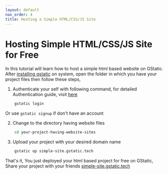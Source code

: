 ```yaml
---
layout: default
nav_order: 4
title: Hosting a Simple HTML/CSS/JS Site
---
```


# Hosting Simple HTML/CSS/JS Site for Free

In this tutorial will learn how to host a simple html based website on GStatic.
After [installing gstatic](/install) on system, open the folder in which you have your project files then follow these steps,  




1. Authenticate your self with following command, for detailed Authentication guide, visit [here](auth.html)
```bash
    gstatic login  
```    
Or use `gstatic signup` if don't have an account

2. Change to the directory having website files
```bash
    cd your-project-having-website-sites
```

3. Upload your project with your desired domain name  
```bash
    gstatic up simple-site.gstatic.tech 
```    
That's it, You just deployed your html based project for free on GStatic, Share your project with your friends [simple-site.gstatic.tech](https://simple-site.gstatic.tech)

